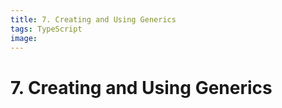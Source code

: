 ```yaml
---
title: 7. Creating and Using Generics
tags: TypeScript
image:
---
```


# 7. Creating and Using Generics

